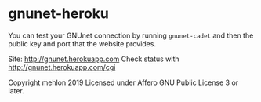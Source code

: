 # gnunet-heroku
You can test your GNUnet connection by running `gnunet-cadet` and then the public key and port that the website provides.

Site: http://gnunet.herokuapp.com
Check status with http://gnunet.herokuapp.com/cgi 

Copyright mehlon 2019
Licensed under Affero GNU Public License 3 or later.
